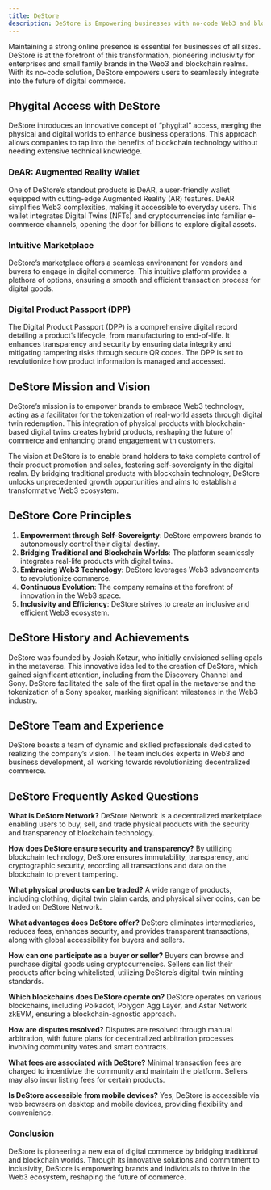 ```yaml
---
title: DeStore
description: DeStore is Empowering businesses with no-code Web3 and blockchain solutions for seamless digital and physical product integration.
---
```


Maintaining a strong online presence is essential for businesses of all sizes. DeStore is at the forefront of this transformation, pioneering inclusivity for enterprises and small family brands in the Web3 and blockchain realms. With its no-code solution, DeStore empowers users to seamlessly integrate into the future of digital commerce.

## Phygital Access with DeStore

DeStore introduces an innovative concept of “phygital” access, merging the physical and digital worlds to enhance business operations. This approach allows companies to tap into the benefits of blockchain technology without needing extensive technical knowledge.

### DeAR: Augmented Reality Wallet

One of DeStore’s standout products is DeAR, a user-friendly wallet equipped with cutting-edge Augmented Reality (AR) features. DeAR simplifies Web3 complexities, making it accessible to everyday users. This wallet integrates Digital Twins (NFTs) and cryptocurrencies into familiar e-commerce channels, opening the door for billions to explore digital assets.

### Intuitive Marketplace

DeStore’s marketplace offers a seamless environment for vendors and buyers to engage in digital commerce. This intuitive platform provides a plethora of options, ensuring a smooth and efficient transaction process for digital goods.

### Digital Product Passport (DPP)

The Digital Product Passport (DPP) is a comprehensive digital record detailing a product’s lifecycle, from manufacturing to end-of-life. It enhances transparency and security by ensuring data integrity and mitigating tampering risks through secure QR codes. The DPP is set to revolutionize how product information is managed and accessed.

DeStore Mission and Vision
--------------------------

DeStore’s mission is to empower brands to embrace Web3 technology, acting as a facilitator for the tokenization of real-world assets through digital twin redemption. This integration of physical products with blockchain-based digital twins creates hybrid products, reshaping the future of commerce and enhancing brand engagement with customers.

The vision at DeStore is to enable brand holders to take complete control of their product promotion and sales, fostering self-sovereignty in the digital realm. By bridging traditional products with blockchain technology, DeStore unlocks unprecedented growth opportunities and aims to establish a transformative Web3 ecosystem.

DeStore Core Principles
-----------------------

1. **Empowerment through Self-Sovereignty**: DeStore empowers brands to autonomously control their digital destiny.
2. **Bridging Traditional and Blockchain Worlds**: The platform seamlessly integrates real-life products with digital twins.
3. **Embracing Web3 Technology**: DeStore leverages Web3 advancements to revolutionize commerce.
4. **Continuous Evolution**: The company remains at the forefront of innovation in the Web3 space.
5. **Inclusivity and Efficiency**: DeStore strives to create an inclusive and efficient Web3 ecosystem.

DeStore History and Achievements
--------------------------------

DeStore was founded by Josiah Kotzur, who initially envisioned selling opals in the metaverse. This innovative idea led to the creation of DeStore, which gained significant attention, including from the Discovery Channel and Sony. DeStore facilitated the sale of the first opal in the metaverse and the tokenization of a Sony speaker, marking significant milestones in the Web3 industry.

DeStore Team and Experience
---------------------------

DeStore boasts a team of dynamic and skilled professionals dedicated to realizing the company’s vision. The team includes experts in Web3 and business development, all working towards revolutionizing decentralized commerce.

DeStore Frequently Asked Questions
----------------------------------

**What is DeStore Network?** DeStore Network is a decentralized marketplace enabling users to buy, sell, and trade physical products with the security and transparency of blockchain technology.

**How does DeStore ensure security and transparency?** By utilizing blockchain technology, DeStore ensures immutability, transparency, and cryptographic security, recording all transactions and data on the blockchain to prevent tampering.

**What physical products can be traded?** A wide range of products, including clothing, digital twin claim cards, and physical silver coins, can be traded on DeStore Network.

**What advantages does DeStore offer?** DeStore eliminates intermediaries, reduces fees, enhances security, and provides transparent transactions, along with global accessibility for buyers and sellers.

**How can one participate as a buyer or seller?** Buyers can browse and purchase digital goods using cryptocurrencies. Sellers can list their products after being whitelisted, utilizing DeStore’s digital-twin minting standards.

**Which blockchains does DeStore operate on?** DeStore operates on various blockchains, including Polkadot, Polygon Agg Layer, and Astar Network zkEVM, ensuring a blockchain-agnostic approach.

**How are disputes resolved?** Disputes are resolved through manual arbitration, with future plans for decentralized arbitration processes involving community votes and smart contracts.

**What fees are associated with DeStore?** Minimal transaction fees are charged to incentivize the community and maintain the platform. Sellers may also incur listing fees for certain products.

**Is DeStore accessible from mobile devices?** Yes, DeStore is accessible via web browsers on desktop and mobile devices, providing flexibility and convenience.

### Conclusion

DeStore is pioneering a new era of digital commerce by bridging traditional and blockchain worlds. Through its innovative solutions and commitment to inclusivity, DeStore is empowering brands and individuals to thrive in the Web3 ecosystem, reshaping the future of commerce.
